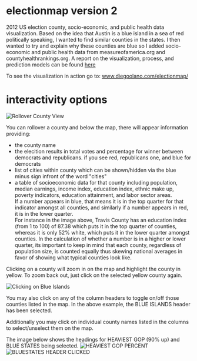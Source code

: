 electionmap version 2
===========

2012 US election county, socio-economic, and public health data visualization.
Based on the idea that Austin is a blue island in a sea of red politically speaking,
I wanted to find similar counties in the states.  I then wanted to try and explain
why these counties are blue so I added socio-economic and public health data from measureofamerica.org and countyhealthrankings.org.
A report on the visualization, process, and prediction models can be found [here](https://github.com/diegoolano/masters-courses/tree/master/machine-learning/final_project)

To see the visualization in action go to:   www.diegoolano.com/electionmap/

interactivity options
=====================
![Rollover County View](https://raw.github.com/diegoolano/electionmap/master/version2-home.png)

You can rollover a county and below the map, there will appear information providing:
* the county name
* the elecition results in total votes and percentage for winner between democrats and republicans.  if you see red, republicans one, and blue for democrats
* list of cities within county which can be shown/hidden via the blue minus sign infront of the word "cities" 
* a table of socioeconomic data for that county including population, median earnings, income index, education index, 
	ethnic make up, poverty indicators, education attainment, and labor sector areas.  
        If a number appears in blue, that means it is in the top quarter for that indicator amongst all counties, 
        and similarly if a number appears in red, it is in the lower quarter.  
	For instance in the image above, Travis County has an education index (from 1 to 100) of 87.38 which puts it in the top quarter of counties,
	whereas it is only 52% white, which puts it in the lower quarter amongst counties.  In the calculation of whether a number is in a higher or lower quarter,
	its important to keep in mind that each county, regardless of population size, is counted equally thus skewing national averages in favor of showing what typical
	counties look like.   

Clicking on a county will zoom in on the map and highlight the county in yellow.  To zoom back out, just click on the selected yellow county again. 

![Clicking on Blue Islands](https://raw.github.com/diegoolano/electionmap/master/images/blueislands-on.png)

You may also click on any of the column headers to toggle on/off those counties listed in the map.  In the above example, the BLUE ISLANDS header has been selected.

Additionally you may click on individual county names listed in the columns to select/unselect them on the map.

The image below shows the headings for HEAVIEST GOP (90% up) and BLUE STATES being selected.
![HEAVIEST GOP PERCENT](https://raw.github.com/diegoolano/electionmap/master/images/blueislands-heaviest-gop-percentages.png)
![BLUESTATES HEADER CLICKED](https://raw.github.com/diegoolano/electionmap/master/images/blueislands-bluestates.png)
 



